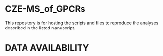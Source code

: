 # CZE-MS_of_GPCRs
This repository is for hosting the scripts and files to reproduce the analyses described in the listed manuscript. 

# DATA AVAILABILITY


